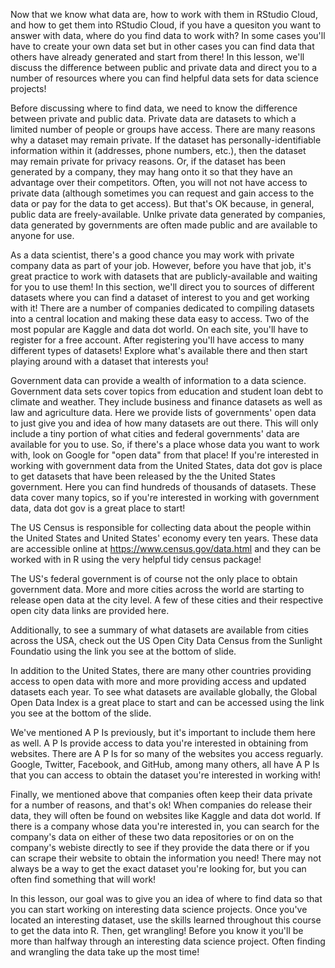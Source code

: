 Now that we know what data are, how to work with them in RStudio Cloud, and how to get them into RStudio Cloud, if you have a quesiton you want to answer with data, where do you find data to work with? In some cases you'll have to create your own data set but in other cases you can find data that others have already generated and start from there! In this lesson, we'll discuss the difference between public and private data and direct you to a number of resources where you can find helpful data sets for data science projects!

Before discussing where to find data, we need to know the difference between private and public data. Private data are datasets to which a limited number of people or groups have access. There are many reasons why a dataset may remain private. If the dataset has personally-identifiable information within it (addresses, phone numbers, etc.), then the dataset may remain private for privacy reasons. Or, if the dataset has been generated by a company, they may hang onto it so that they have an advantage over their competitors. Often, you will not not have access to private data (although sometimes you can request and gain access to the data or pay for the data to get access). But that's OK because, in general, public data are freely-available. Unlke private data generated by companies, data generated by governments are often made public and are available to anyone for use.

As a data scientist, there's a good chance you may work with private company data as part of your job. However, before you have that job, it's great practice to work with datasets that are publicly-available and waiting for you to use them! In this section, we'll direct you to sources of different datasets where you can find a dataset of interest to you and get working with it! There are a number of companies dedicated to compiling datasets into a central location and making these data easy to access. Two of the most popular are Kaggle and data dot world. On each site, you'll have to register for a free account. After registering you'll have access to many different types of datasets! Explore what's available there and then start playing around with a dataset that interests you!

Government data can provide a wealth of information to a data science. Government data sets cover topics from education and student loan debt to climate and weather. They include business and finance datasets as well as law and agriculture data. Here we provide lists of governments' open data to just give you and idea of how many datasets are out there. This will only include a tiny portion of what cities and federal governments' data are available for you to use. So, if there's a place whose data you want to work with, look on Google for "open data" from that place! If you're interested in working with government data from the United States, data dot gov is place to get datasets that have been released by the the United States government. Here you can find hundreds of thousands of datasets. These data cover many topics, so if you're interested in working with government data, data dot gov is a great place to start!

The US Census is responsible for collecting data about the people within the United States and United States' economy every ten years. These data are accessible online at  https://www.census.gov/data.html and they can be worked with in R using the very helpful tidy census package!

The US's federal government is of course not the only place to obtain government data. More and more cities across the world are starting to release open data at the city level. A few of these cities and their respective open city data links are provided here.

Additionally, to see a summary of what datasets are available from cities across the USA, check out the US Open City Data Census  from the Sunlight Foundatio using the link you see at the bottom of slide.

In addition to the United States, there are many other countries providing access to open data with more and more providing access and updated datasets each year. To see what datasets are available globally, the  Global Open Data Index is a great place to start and can be accessed using the link you see at the bottom of the slide.

We've mentioned A P Is previously, but it's important to include them here as well. A P Is provide access to data you're interested in obtaining from websites. There are A P Is for so many of the websites you access reguarly. Google, Twitter, Facebook, and GitHub, among many others, all have A P Is that you can access to obtain the dataset you're interested in working with!

Finally, we mentioned above that companies often keep their data private for a number of reasons, and that's ok! When companies do release their data, they will often be found on websites like Kaggle and data dot world. If there is a company whose data you're interested in, you can search for the company's data on either of these two data repositories or on on the company's webiste directly to see if they provide the data there or if you can scrape their website to obtain the information you need! There may not always be a way to get the exact dataset you're looking for, but you can often find something that will work!  

In this lesson, our goal was to give you an idea of where to find data so that you can start working on interesting data science projects. Once you've located an interesting dataset, use the skills learned throughout this course to get the data into R. Then, get wrangling! Before you know it you'll be more than halfway through an interesting data science project. Often finding and wrangling the data take up the most time!